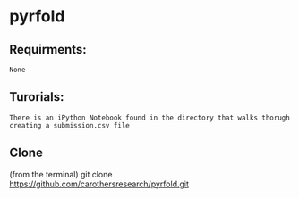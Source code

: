 pyrfold
=======

## Requirments:
```
None
```

## Turorials:
```
There is an iPython Notebook found in the directory that walks thorugh creating a submission.csv file
```

## Clone
(from the terminal)
git clone https://github.com/carothersresearch/pyrfold.git
